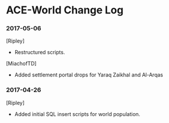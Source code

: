 # ACE-World Change Log

### 2017-05-06
[Ripley]
* Restructured scripts.

[MiachofTD]
* Added settlement portal drops for Yaraq Zaikhal and Al-Arqas

### 2017-04-26
[Ripley]
* Added initial SQL insert scripts for world population.
